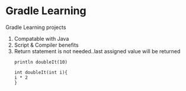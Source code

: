 # Gradle Learning
Gradle Learning projects

1. Compatable with Java
2. Script & Compiler benefits
3. Return statement is not needed..last assigned value will be returned
   ```
   println doubleIt(10)
   
   int doubleIt(int i){
   i * 2
   }
   ```
